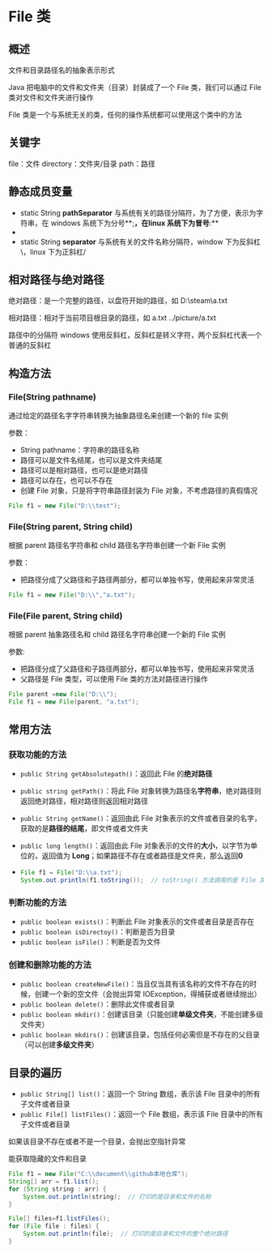 # File 类

## 概述

文件和目录路径名的抽象表示形式

Java 把电脑中的文件和文件夹（目录）封装成了一个 File 类，我们可以通过 File 类对文件和文件夹进行操作

File 类是一个与系统无关的类，任何的操作系统都可以使用这个类中的方法

## 关键字

file：文件		directory：文件夹/目录		path：路径

## 静态成员变量

- static String **pathSeparator** 与系统有关的路径分隔符，为了方便，表示为字符串，在 windows 系统下为分号**;**，在linux 系统下为冒号**:**
- 
- static String **separator** 与系统有关的文件名称分隔符，window 下为反斜杠\，linux 下为正斜杠/

## 相对路径与绝对路径

绝对路径：是一个完整的路径，以盘符开始的路径，如	D:\\steam\\a.txt

相对路径：相对于当前项目根目录的路径，如	a.txt	../picture/a.txt

路径中的分隔符 windows 使用反斜杠，反斜杠是转义字符，两个反斜杠代表一个普通的反斜杠

## 构造方法

### File(String pathname)

通过给定的路径名字字符串转换为抽象路径名来创建一个新的 file 实例

参数：

- String pathname：字符串的路径名称
- 路径可以是文件名结尾，也可以是文件夹结尾
- 路径可以是相对路径，也可以是绝对路径
- 路径可以存在，也可以不存在
- 创建 File 对象，只是将字符串路径封装为 File 对象，不考虑路径的真假情况

```java
File f1 = new File("D:\\test");
```

### File(String parent, String child)

根据 parent 路径名字符串和 child 路径名字符串创建一个新 File 实例

参数：

- 把路径分成了父路径和子路径两部分，都可以单独书写，使用起来非常灵活

```java
File f1 = new File("D:\\","a.txt");
```

### File(File parent, String child)

根据 parent 抽象路径名和 child 路径名字符串创建一个新的 File 实例

参数:

- 把路径分成了父路径和子路径两部分，都可以单独书写，使用起来非常灵活
- 父路径是 File 类型，可以使用 File 类的方法对路径进行操作

```java
File parent =new File("D:\\");
File f1 = new File(parent, "a.txt");
```

## 常用方法

### 获取功能的方法

- `public String getAbsolutepath()`：返回此 File 的**绝对路径**

- `public string getPath()`：将此 File 对象转换为路径名**字符串**，绝对路径则返回绝对路径，相对路径则返回相对路径

- `public String getName()`：返回由此 File 对象表示的文件或者目录的名字，获取的是**路径的结尾**，即文件或者文件夹

- `public long length()`：返回由此 File 对象表示的文件的**大小**，以字节为单位的，返回值为 **Long**；如果路径不存在或者路径是文件夹，那么返回**0**

- ```java
  File f1 = File("D:\\a.txt");
  System.out.println(f1.toString());  // toString() 方法调用的是 File 类的 getPath() 方法 
  ```


### 判断功能的方法

- `public boolean exists()`：判断此 File 对象表示的文件或者目录是否存在
- `public boolean isDirectoy()`：判断是否为目录
- `public boolean isFile()`：判断是否为文件

### 创建和删除功能的方法

- `public boolean createNewFile()`：当且仅当具有该名称的文件不存在的时候，创建一个新的空文件（会抛出异常 IOException，得捕获或者继续抛出）
- `public boolean delete()`：删除此文件或者目录
- `public boolean mkdir()`：创建该目录（只能创建**单级文件夹**，不能创建多级文件夹）
- `public boolean mkdirs()`：创建该目录，包括任何必需但是不存在的父目录（可以创建**多级文件夹**）

## 目录的遍历

- `public String[] list()`：返回一个 String 数组，表示该 File 目录中的所有子文件或者目录
- `public File[] listFiles()`：返回一个 File 数组，表示该 File 目录中的所有子文件或者目录

如果该目录不存在或者不是一个目录，会抛出空指针异常

能获取隐藏的文件和目录

```java
File f1 = new File("C:\\document\\github本地仓库");
String[] arr = f1.list();
for (String string : arr) {
	System.out.println(string);  // 打印的是目录和文件的名称
}

File[] files=f1.listFiles();
for (File file : files) {
    System.out.println(file);  // 打印的是目录和文件的整个绝对路径
}
```

